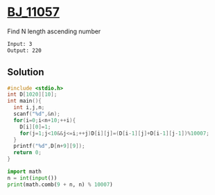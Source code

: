 # [BJ_11057](https://acmicpc.net/problem/11057)

Find N length ascending number

```txt
Input: 3
Output: 220
```

## Solution

```cpp
#include <stdio.h>
int D[1020][10];
int main(){
  int i,j,n;
  scanf("%d",&n);
  for(i=0;i<n+10;++i){
    D[i][0]=1;
    for(j=1;j<10&&j<=i;++j)D[i][j]=(D[i-1][j]+D[i-1][j-1])%10007;
  }
  printf("%d",D[n+9][9]);
  return 0;
}
```

```py
import math
n = int(input())
print(math.comb(9 + n, n) % 10007)
```
